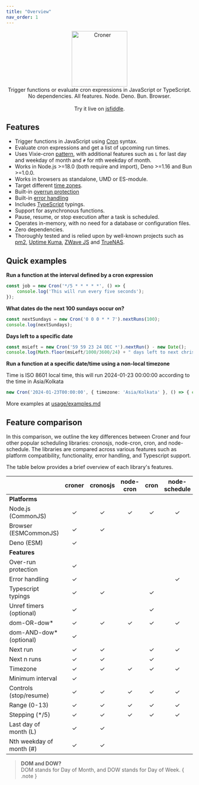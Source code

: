 ```yaml
---
title: "Overview"
nav_order: 1
---
```


<p align="center">
<img class="logo" src="https://cdn.jsdelivr.net/gh/hexagon/croner@master/croner.png" alt="Croner" width="150" height="150"><br>
Trigger functions or evaluate cron expressions in JavaScript or TypeScript. No dependencies. All features. Node. Deno. Bun. Browser. <br><br>Try it live on <a href="https://jsfiddle.net/hexag0n/hoa8kwsb/">jsfiddle</a>.<br>
</p>

## Features

*   Trigger functions in JavaScript using [Cron](https://en.wikipedia.org/wiki/Cron#CRON_expression) syntax.
*   Evaluate cron expressions and get a list of upcoming run times.
*   Uses Vixie-cron [pattern](usage/pattern.md), with additional features such as `L` for last day and weekday of month and `#` for nth weekday of month.
*   Works in Node.js >=18.0 (both require and import), Deno >=1.16 and Bun >=1.0.0.
*   Works in browsers as standalone, UMD or ES-module.
*   Target different [time zones](usage/examples.md#time-zone).
*   Built-in [overrun protection](usage/examples.md#overrun-protection)
*   Built-in [error handling](usage/examples.md#error-handling)
*   Includes [TypeScript](https://www.typescriptlang.org/) typings.
*   Support for asynchronous functions.
*   Pause, resume, or stop execution after a task is scheduled.
*   Operates in-memory, with no need for a database or configuration files.
*   Zero dependencies.
*   Thoroughly tested and is relied upon by well-known projects such as [pm2](https://github.com/unitech/pm2), [Uptime Kuma](https://github.com/louislam/uptime-kuma), [ZWave JS](https://github.com/zwave-js/zwave-js-ui) and [TrueNAS](https://github.com/truenas/webui).

## Quick examples

**Run a function at the interval defined by a cron expression**

```ts
const job = new Cron('*/5 * * * * *', () => {
	console.log('This will run every five seconds');
});
```

**What dates do the next 100 sundays occur on?**

```ts
const nextSundays = new Cron('0 0 0 * * 7').nextRuns(100);
console.log(nextSundays);
```

**Days left to a specific date**

```ts
const msLeft = new Cron('59 59 23 24 DEC *').nextRun() - new Date();
console.log(Math.floor(msLeft/1000/3600/24) + " days left to next christmas eve");
```

**Run a function at a specific date/time using a non-local timezone**

Time is ISO 8601 local time, this will run 2024-01-23 00:00:00 according to the time in Asia/Kolkata

```ts
new Cron('2024-01-23T00:00:00', { timezone: 'Asia/Kolkata' }, () => { console.log('Yay!') });
```

More examples at [usage/examples.md]([usage/examples.md])

## Feature comparison

In this comparison, we outline the key differences between Croner and four other popular scheduling libraries: cronosjs, node-cron, cron, and node-schedule. The libraries are compared across various features such as platform compatibility, functionality, error handling, and Typescript support.

The table below provides a brief overview of each library's features.

|                           | croner              | cronosjs            | node-cron | cron                      | node-schedule       |
|---------------------------|:-------------------:|:-------------------:|:---------:|:-------------------------:|:-------------------:|
| **Platforms**             |                     |                     |           |                           |                     |
| Node.js (CommonJS)        |          ✓          |          ✓          |     ✓     |           ✓               |          ✓          |
| Browser (ESMCommonJS)     |          ✓          |          ✓          |           |                           |                     |
| Deno (ESM)                |          ✓          |                     |           |                           |                     |
| **Features**              |                     |                     |           |                           |                     |
| Over-run protection       |          ✓          |                     |           |                           |                     |
| Error handling            |          ✓          |                     |           |                           |          ✓          |
| Typescript typings        |          ✓          |         ✓            |           |            ✓              |                     |
| Unref timers (optional)   |          ✓          |                     |           |          ✓                |                     |
| dom-OR-dow*                |          ✓          |          ✓          |     ✓     |           ✓               |          ✓          |
| dom-AND-dow* (optional)    |          ✓          |                     |           |                           |                     |
| Next run                  |          ✓          |          ✓          |           |           ✓               |          ✓          |
| Next n runs               |          ✓          |          ✓          |           |           ✓               |                     |
| Timezone                  |          ✓          |          ✓          |     ✓     |           ✓               |          ✓          |
| Minimum interval          |          ✓          |                     |           |                           |                     |
| Controls (stop/resume)    |          ✓          |          ✓          |     ✓     |           ✓               |          ✓          |
| Range (0-13)              |          ✓          |          ✓          |     ✓     |           ✓               |          ✓          |
| Stepping (*/5)            |          ✓          |          ✓          |     ✓     |           ✓               |          ✓          |
| Last day of month (L)     |          ✓          |          ✓          |           |                           |                     |
| Nth weekday of month (#)     |          ✓          |           ✓          |           |                           |                     |

> **DOM and DOW?**<br>
> DOM stands for Day of Month, and DOW stands for Day of Week.
{ .note }


